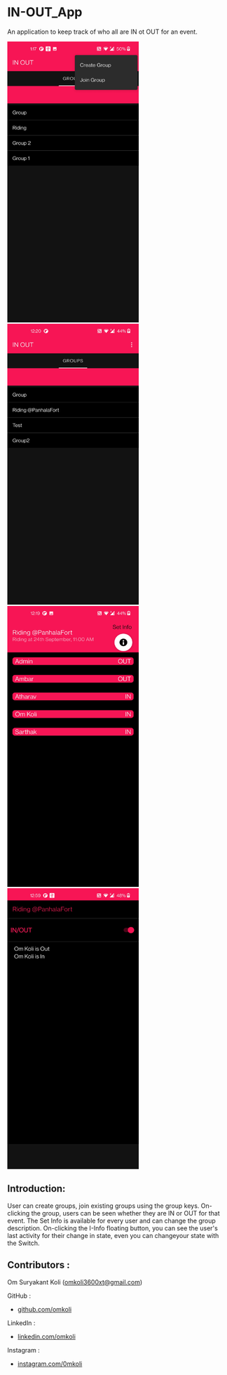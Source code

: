 # IN-OUT_App
An application to keep track of who all are IN ot OUT for an event.


<p float="left">
<img src="https://github.com/omkoli/IN-OUT_App/blob/main/Screenshot_20220722-011723.jpg" width="300"height="640">
<img src="https://github.com/omkoli/IN-OUT_App/blob/main/Screenshot_20220722-002055.jpg" width="300" height="640">
<img src="https://github.com/omkoli/IN-OUT_App/blob/main/Screenshot_20220722-001935.jpg" width="300" height="640">
<img src="https://github.com/omkoli/IN-OUT_App/blob/main/Screenshot_20220722-005917.jpg" width="300"height="640">
</p>

## Introduction:
User can create groups, join existing groups using the group keys.
On-clicking the group, users can be seen whether they are IN or OUT for that event.
The Set Info is available for every user and can change the group description.
On-clicking the I-Info floating button, you can see the user's last activity for their change in state, even you can changeyour state with the Switch.



## Contributors : 

Om Suryakant Koli (omkoli3600xt@gmail.com)

						 
GitHub : 
- [github.com/omkoli](https://github.com/omkoli)
		
LinkedIn : 
- [linkedin.com/omkoli](https://www.linkedin.com/in/omkoli/)
		 
Instagram  : 
- [instagram.com/0mkoli](https://www.instagram.com/0mkoli/)
